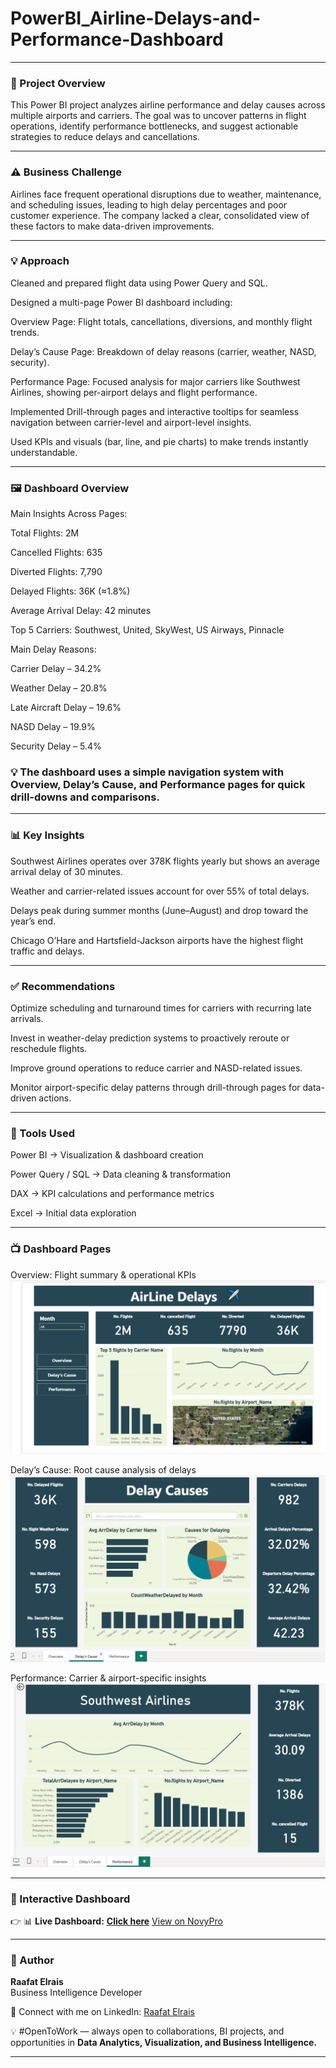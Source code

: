 # PowerBI_Airline-Delays-and-Performance-Dashboard

---

### 📘 Project Overview

This Power BI project analyzes airline performance and delay causes across multiple airports and carriers.
The goal was to uncover patterns in flight operations, identify performance bottlenecks, and suggest actionable strategies to reduce delays and cancellations.

---

### ⚠️ Business Challenge

Airlines face frequent operational disruptions due to weather, maintenance, and scheduling issues, leading to high delay percentages and poor customer experience.
The company lacked a clear, consolidated view of these factors to make data-driven improvements.

---

### 💡 Approach

Cleaned and prepared flight data using Power Query and SQL.

Designed a multi-page Power BI dashboard including:

Overview Page: Flight totals, cancellations, diversions, and monthly flight trends.

Delay’s Cause Page: Breakdown of delay reasons (carrier, weather, NASD, security).

Performance Page: Focused analysis for major carriers like Southwest Airlines, showing per-airport delays and flight performance.

Implemented Drill-through pages and interactive tooltips for seamless navigation between carrier-level and airport-level insights.

Used KPIs and visuals (bar, line, and pie charts) to make trends instantly understandable.

---

### 🖼️ Dashboard Overview

Main Insights Across Pages:

Total Flights: 2M

Cancelled Flights: 635

Diverted Flights: 7,790

Delayed Flights: 36K (≈1.8%)

Average Arrival Delay: 42 minutes

Top 5 Carriers: Southwest, United, SkyWest, US Airways, Pinnacle

Main Delay Reasons:

Carrier Delay – 34.2%

Weather Delay – 20.8%

Late Aircraft Delay – 19.6%

NASD Delay – 19.9%

Security Delay – 5.4%

### 💡 The dashboard uses a simple navigation system with Overview, Delay’s Cause, and Performance pages for quick drill-downs and comparisons.

---

### 📊 Key Insights

Southwest Airlines operates over 378K flights yearly but shows an average arrival delay of 30 minutes.

Weather and carrier-related issues account for over 55% of total delays.

Delays peak during summer months (June–August) and drop toward the year’s end.

Chicago O’Hare and Hartsfield-Jackson airports have the highest flight traffic and delays.

---

### ✅ Recommendations

Optimize scheduling and turnaround times for carriers with recurring late arrivals.

Invest in weather-delay prediction systems to proactively reroute or reschedule flights.

Improve ground operations to reduce carrier and NASD-related issues.

Monitor airport-specific delay patterns through drill-through pages for data-driven actions.

---

### 🧰 Tools Used

Power BI → Visualization & dashboard creation

Power Query / SQL → Data cleaning & transformation

DAX → KPI calculations and performance metrics

Excel → Initial data exploration

---

### 📺 Dashboard Pages

Overview: Flight summary & operational KPIs ![Airline Dashboard](Images/Dashboard_Overview.png)

Delay’s Cause: Root cause analysis of delays ![Airline Dashboard](Images/Delay_causes.png)

Performance: Carrier & airport-specific insights ![Airline Dashboard](Images/Airport_Performance.png)

---

### 🔗 Interactive Dashboard

👉 📊 **Live Dashboard:** [**Click here**](https://app.powerbi.com/reportEmbed?reportId=a2e87ebe-bfc8-4629-8b8a-22c3d0cebe50&autoAuth=true&ctid=1158e2d5-dc24-41ad-abce-62841076dbde) 
 [View on NovyPro](https://project.novypro.com/KrENA5)

---

### 👤 Author
**Raafat Elrais**  
Business Intelligence Developer  

👤 Connect with me on LinkedIn: [Raafat Elrais](https://www.linkedin.com/in/raafat-elrais/)  

💡 #OpenToWork — always open to collaborations, BI projects, and opportunities in **Data Analytics, Visualization, and Business Intelligence.**

---
